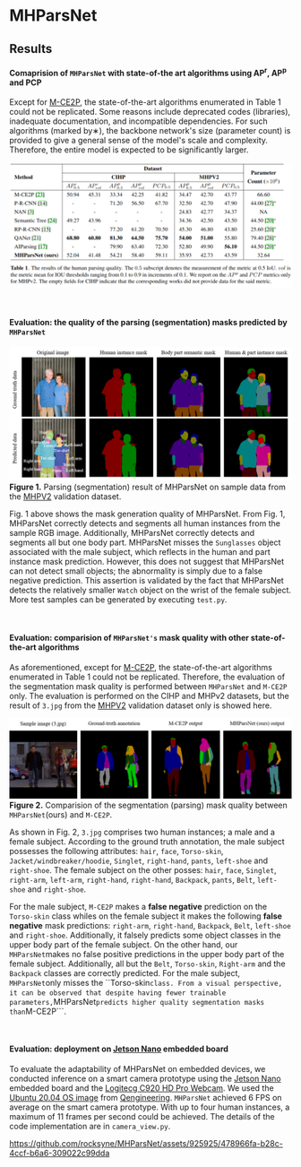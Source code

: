 # MHParsNet

## Results
#### Comaprision of ```MHParsNet``` with state-of-the art algorithms using AP<sup>r</sup>, AP<sup>p</sup> and PCP
Except for [M-CE2P](https://github.com/RanTaimu/M-CE2P), the state-of-the-art algorithms enumerated in Table 1 could not be replicated. Some reasons include deprecated codes (libraries), inadequate documentation, and incompatible dependencies. For such algorithms (marked by∗), the backbone network's size (parameter count) is provided to give a general sense of the model's scale and complexity. Therefore, the entire model is expected to be significantly larger.

![](results_table.png)

&nbsp;


#### Evaluation: the quality of the parsing (segmentation) masks predicted by ```MHParsNet```
![](segmentation_result.png)
**Figure 1.** Parsing (segmentation) result of MHParsNet on sample data from the [MHPV2](https://lv-mhp.github.io/dataset) validation dataset.
&nbsp;

Fig. 1 above shows the mask generation quality of MHParsNet. From Fig. 1, MHParsNet correctly detects and segments all human instances from the sample RGB image. Additionally, MHParsNet correctly detects and segments all but one body part. MHParsNet misses the ```Sunglasses``` object associated with the male subject, which reflects in the human and part instance mask prediction. However, this does not suggest that MHParsNet can not detect small objects; the abnormality is simply due to a false negative prediction. This assertion is validated by the fact that MHParsNet detects the relatively smaller ```Watch``` object on the wrist of the female subject. More test samples can be generated by executing ```test.py```.

&nbsp;
#### Evaluation: comparision of ```MHParsNet's``` mask quality with other state-of-the-art algorithms
As aforementioned, except for [M-CE2P](https://github.com/RanTaimu/M-CE2P), the state-of-the-art algorithms enumerated in Table 1 could not be replicated. Therefore, the evaluation of the segmentation mask quality is performed between ```MHParsNet``` and ```M-CE2P``` only. The evaluation is performed on the CIHP and MHPv2 datasets, but the result of ```3.jpg``` from the [MHPV2](https://lv-mhp.github.io/dataset) validation dataset only is showed here.

![](comparision.png)
**Figure 2.** Comparision of the segmentation (parsing) mask quality between ```MHParsNet```(ours) and ```M-CE2P```.

As shown in Fig. 2, `3.jpg` comprises two human instances; a male and a female subject. According to the ground truth annotation, the male subject possesses the following attributes: ```hair```, ```face```, ```Torso-skin```, ```Jacket/windbreaker/hoodie```, ```Singlet```,  ```right-hand```,  ```pants```, ```left-shoe``` and ```right-shoe```. The female subject on the other posses: ```hair```, ```face```, ```Singlet```, ```right-arm```, ```left-arm```, ```right-hand```, ```right-hand```, ```Backpack```, ```pants```, ```Belt```, ```left-shoe``` and ```right-shoe```. 

For the male subject, ```M-CE2P``` makes a **false negative** prediction on the ```Torso-skin``` class whiles on the female subject it makes the following **false negative** mask predictions: ```right-arm```, ```right-hand```, ```Backpack```, ```Belt```, ```left-shoe``` and ```right-shoe```. Additionally, it falsely predicts some object classes in the upper body part of the female subject. On the other hand, our ```MHParsNet```makes no false positive predictions in the upper body part of the female subject. Additionally, all but the ```Belt```, ```Torso-skin```, ```Right-arm``` and the ```Backpack``` classes are correctly predicted. For the male subject, ```MHParsNet```only misses the ``Torso-skin``` class. From a visual perspective, it can be observed that despite having fewer trainable parameters, ```MHParsNet``` predicts higher quality segmentation masks than ```M-CE2P```.



&nbsp;
#### Evaluation: deployment on [Jetson Nano](https://developer.nvidia.com/embedded/jetson-nano-developer-kit) embedded board
To evaluate the adaptability of MHParsNet on embedded devices, we conducted inference on a smart camera prototype using the [Jetson Nano](https://developer.nvidia.com/embedded/jetson-nano-developer-kit) embedded board and the [Logitecg C920 HD Pro Webcam](https://www.logitech.com/de-at/products/webcams/c920-pro-hd-webcam.960-001055.html). We used the [Ubuntu 20.04 OS image](https://github.com/Qengineering/Jetson-Nano-Ubuntu-20-image) from [Qengineering](https://github.com/Qengineering/Jetson-Nano-Ubuntu-20-image). ```MHParsNet``` achieved 6 FPS on average on the smart camera prototype. With up to four human instances, a maximum of 11 frames per second could be achieved. The details of the code implementation are in ```camera_view.py```.

https://github.com/rocksyne/MHParsNet/assets/925925/478966fa-b28c-4ccf-b6a6-309022c99dda


